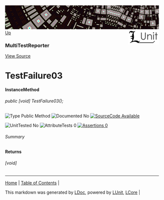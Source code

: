 ![](../Content/LUnit-banner-small.png "")
[<img align="right" src="../Content/LUnit-logo-small.png">](../../README.md)
[Up](MultiTestReporter.md)
### MultiTestReporter
[View Source](../Abstract/MultiTestReporter.cs)
# TestFailure03
#### InstanceMethod
###### public [void] TestFailure03();

![Type Public Method](http://b.repl.ca/v1/Type-Public%20Method-lightgrey.png "") ![Documented No](http://b.repl.ca/v1/Documented-No-red.png "") [![SourceCode Available](http://b.repl.ca/v1/SourceCode-Available-brightgreen.png "")](../Abstract/MultiTestReporter.cs)

![UnitTested No](http://b.repl.ca/v1/UnitTested-No-lightgrey.png "") ![AttributeTests 0](http://b.repl.ca/v1/AttributeTests-0-lightgrey.png "") [![Assertions 0](http://b.repl.ca/v1/Assertions-0-brightgreen.png "")](../Abstract/MultiTestReporter.cs)
###### Summary
#### Returns
###### [void]
---

[Home](../../README.md) | [Table of Contents](../../TableOfContents.md) | 


This markdown was generated by [LDoc](https://github.com/CodeSingularity/LDoc), powered by [LUnit](https://github.com/CodeSingularity/LUnit), [LCore](https://github.com/CodeSingularity/LCore) | 

